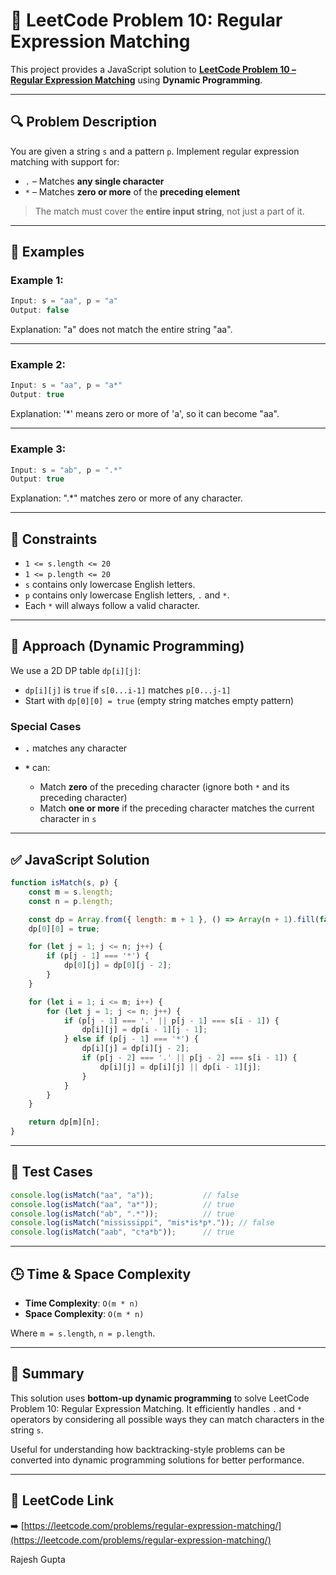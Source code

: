 # 🧩 LeetCode Problem 10: Regular Expression Matching

This project provides a JavaScript solution to **[LeetCode Problem 10 – Regular Expression Matching](https://leetcode.com/problems/regular-expression-matching/)** using **Dynamic Programming**.

---

## 🔍 Problem Description

You are given a string `s` and a pattern `p`. Implement regular expression matching with support for:

- `.` – Matches **any single character**
- `*` – Matches **zero or more** of the **preceding element**

> The match must cover the **entire input string**, not just a part of it.

---

## 📘 Examples

### Example 1:
```js
Input: s = "aa", p = "a"
Output: false
````

Explanation: "a" does not match the entire string "aa".

---

### Example 2:

```js
Input: s = "aa", p = "a*"
Output: true
```

Explanation: '\*' means zero or more of 'a', so it can become "aa".

---

### Example 3:

```js
Input: s = "ab", p = ".*"
Output: true
```

Explanation: ".\*" matches zero or more of any character.

---

## 📌 Constraints

* `1 <= s.length <= 20`
* `1 <= p.length <= 20`
* `s` contains only lowercase English letters.
* `p` contains only lowercase English letters, `.` and `*`.
* Each `*` will always follow a valid character.

---

## 🧠 Approach (Dynamic Programming)

We use a 2D DP table `dp[i][j]`:

* `dp[i][j]` is `true` if `s[0...i-1]` matches `p[0...j-1]`
* Start with `dp[0][0] = true` (empty string matches empty pattern)

### Special Cases

* **`.`** matches any character
* **`*`** can:

  * Match **zero** of the preceding character (ignore both `*` and its preceding character)
  * Match **one or more** if the preceding character matches the current character in `s`

---

## ✅ JavaScript Solution

```javascript
function isMatch(s, p) {
    const m = s.length;
    const n = p.length;

    const dp = Array.from({ length: m + 1 }, () => Array(n + 1).fill(false));
    dp[0][0] = true;

    for (let j = 1; j <= n; j++) {
        if (p[j - 1] === '*') {
            dp[0][j] = dp[0][j - 2];
        }
    }

    for (let i = 1; i <= m; i++) {
        for (let j = 1; j <= n; j++) {
            if (p[j - 1] === '.' || p[j - 1] === s[i - 1]) {
                dp[i][j] = dp[i - 1][j - 1];
            } else if (p[j - 1] === '*') {
                dp[i][j] = dp[i][j - 2];
                if (p[j - 2] === '.' || p[j - 2] === s[i - 1]) {
                    dp[i][j] = dp[i][j] || dp[i - 1][j];
                }
            }
        }
    }

    return dp[m][n];
}
```

---

## 🧪 Test Cases

```javascript
console.log(isMatch("aa", "a"));           // false
console.log(isMatch("aa", "a*"));          // true
console.log(isMatch("ab", ".*"));          // true
console.log(isMatch("mississippi", "mis*is*p*.")); // false
console.log(isMatch("aab", "c*a*b"));      // true
```

---

## 🕒 Time & Space Complexity

* **Time Complexity**: `O(m * n)`
* **Space Complexity**: `O(m * n)`

Where `m = s.length`, `n = p.length`.

---

## 📄 Summary

This solution uses **bottom-up dynamic programming** to solve LeetCode Problem 10: Regular Expression Matching. It efficiently handles `.` and `*` operators by considering all possible ways they can match characters in the string `s`.

Useful for understanding how backtracking-style problems can be converted into dynamic programming solutions for better performance.

---

## 🔗 LeetCode Link

➡️ [https://leetcode.com/problems/regular-expression-matching/](https://leetcode.com/problems/regular-expression-matching/)

Rajesh Gupta

